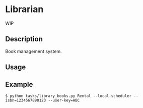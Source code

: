 # Librarian

WIP

## Description

Book management system.


## Usage

## Example

```
$ python tasks/library_books.py Rental --local-scheduler --isbn=1234567890123 --user-key=ABC
```